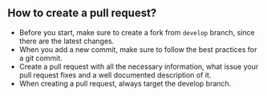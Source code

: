 ## How to create a pull request?

- Before you start, make sure to create a fork from `develop` branch, since there are the latest changes.
- When you add a new commit, make sure to follow the best practices for a git commit.
- Create a pull request with all the necessary information, what issue your pull request fixes and a well documented description of it.
- When creating a pull request, always target the develop branch.
